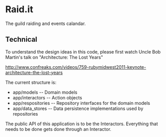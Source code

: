 Raid.it
=======

The guild raiding and events calandar.

Technical
---------

To understand the design ideas in this code, please first watch Uncle Bob Martin's talk on "Architecture: The Lost Years"

http://www.confreaks.com/videos/759-rubymidwest2011-keynote-architecture-the-lost-years

The current structure is:

* app/models -- Domain models
* app/interactors -- Action objects
* app/respositories -- Repository interfaces for the domain models
* app/data_stores -- Data persistence implementations used by repositories

The public API of this application is to be the Interactors. Everything that needs to be done gets done through an Interactor.